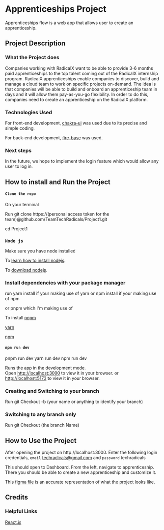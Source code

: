 # Apprenticeships Project

Apprenticeships flow is a web app that allows user to create an apprenticeship.

## Project Description

### What the Project does

Companies working with RadicalX want to be able to provide 3-6 months paid apprenticeships to the top talent coming out of the RadicalX internship program. RadicalX apprenticeships enable companies to discover, build and manage a cloud team to work on specific projects on-demand. The idea is that companies will be able to build and onboard an apprenticeship team in days and it will allow them pay-as-you-go flexibility. In order to do this, companies need to create an apprenticeship on the RadicalX platform.

### Technologies Used

For front-end development, [chakra-ui](https://chakra-ui.com/) was used due to its precise and simple coding.  

For back-end development, [fire-base](https://firebase.google.com) was used.

### Next steps

In the future, we hope to implement the login feature which would allow any user to log in. 

## How to install and Run the Project

#### `Clone the repo`

On your terminal

Run git clone https://(personal access token for the team)@github.com/TeamTechRadicals/Project1.git

cd Project1

### `Node js`

Make sure you have node installed

To [learn how to install nodejs](https://www.google.com/url?sa=t&rct=j&q=&esrc=s&source=web&cd=&ved=2ahUKEwje4veJxbf6AhVaiP0HHXquA2AQFnoECA4QAQ&url=https%3A%2F%2Fnodejs.org%2Fen%2Fdownload%2F&usg=AOvVaw3mpn_kqKBfLUVM2X6RrMKX).

To [download nodejs](https://www.google.com/url?sa=t&rct=j&q=&esrc=s&source=web&cd=&cad=rja&uact=8&ved=2ahUKEwje4veJxbf6AhVaiP0HHXquA2AQFnoECA0QAw&url=https%3A%2F%2Fphoenixnap.com%2Fkb%2Finstall-node-js-npm-on-windows&usg=AOvVaw3VdOBLmIpQCg4BdlkrEvBM).

### Install dependencies with your package manager

run yarn install if your making use of yarn
or npm install if your making use of npm

or pnpm which I'm making use of

To install [pnpm](https://www.google.com/url?sa=t&rct=j&q=&esrc=s&source=web&cd=&cad=rja&uact=8&ved=2ahUKEwj44ZnGxrf6AhWlSfEDHR8UC70QFnoECAwQAQ&url=https%3A%2F%2Fpnpm.io%2Finstallation&usg=AOvVaw1zbq7h14DBWakoTrz2nNFi)

[yarn](https://www.google.com/url?sa=t&rct=j&q=&esrc=s&source=web&cd=&cad=rja&uact=8&ved=2ahUKEwio2en7xrf6AhXoQPEDHemwDKYQFnoECBUQAQ&url=https%3A%2F%2Fclassic.yarnpkg.com%2Flang%2Fen%2Fdocs%2Finstall%2F&usg=AOvVaw0IzlEcHzNs1EeHd6gmS4lJ)

[npm](https://www.google.com/url?sa=t&rct=j&q=&esrc=s&source=web&cd=&cad=rja&uact=8&ved=2ahUKEwi7o-CFx7f6AhWKRfEDHQUmAC4QFnoECA0QAQ&url=https%3A%2F%2Fdocs.npmjs.com%2Fdownloading-and-installing-node-js-and-npm%2F&usg=AOvVaw3Pw1wQN5mr41ewdKqwO4kC)

#### `npm run dev`
pnpm run dev
yarn run dev
npm run dev

Runs the app in the development mode.\
Open [http://localhost:3000](http://localhost:3000) to view it in your browser.
or [http://localhost:5173](http://localhost:5173) to view it in your browser.

### Creating and Switching to your branch

Run git Checkout -b (your name or anything to identify your branch)

### Switching to any branch only

Run git Checkout (the branch Name)

## How to Use the Project

After opening the project on http://localhost:3000. 
Enter the following login credentials,
`email` techradicals@gmail.com and
`password` techradicals

This should open to Dashboard. From the left, navigate to apprenticeship. There you should be able to create a new apprenticeship and customize it.

This [figma file](https://www.figma.com/file/1zZlTp8xg1NBXqO61WCPwJ/Radical-X-Platform?node-id=1%3A25) is an accurate representation of what the project looks like.

## Credits

### Helpful Links
[React.js](https://reactjs.org)





